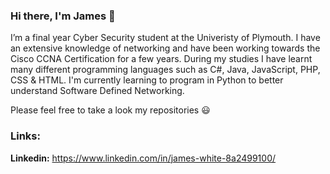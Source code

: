 ### Hi there, I'm James 👋

I’m a final year Cyber Security student at the Univeristy of Plymouth. I have an extensive knowledge of networking and have been working towards the Cisco CCNA Certification for a few years. During my studies I have learnt many different programming languages such as C#, Java, JavaScript, PHP, CSS & HTML. I'm currently learning to program in Python to better understand Software Defined Networking.

Please feel free to take a look my repositories :smiley:

### Links:
**Linkedin:** https://www.linkedin.com/in/james-white-8a2499100/
